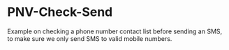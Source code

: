 # PNV-Check-Send
Example on checking a phone number contact list before sending an SMS, to make sure we only send SMS to valid mobile numbers.


